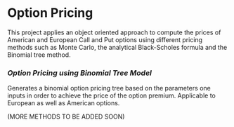 # Option Pricing
This project applies an object oriented approach to compute the prices of American and European Call and Put options using different pricing methods such as Monte Carlo, the analytical Black-Scholes formula and the Binomial tree method.

### *Option Pricing using Binomial Tree Model*
Generates a binomial option pricing tree based on the parameters one inputs in order to achieve the price of the option premium. Applicable to European as well as American options. 

(MORE METHODS TO BE ADDED SOON)
